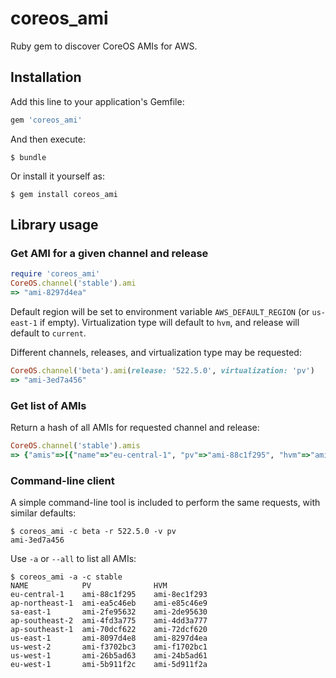 # coreos_ami

Ruby gem to discover CoreOS AMIs for AWS.

## Installation

Add this line to your application's Gemfile:

```ruby
gem 'coreos_ami'
```

And then execute:

```
$ bundle
```

Or install it yourself as:

```
$ gem install coreos_ami
```

## Library usage

### Get AMI for a given channel and release

```ruby
require 'coreos_ami'
CoreOS.channel('stable').ami
=> "ami-8297d4ea"
```

Default region will be set to environment variable
`AWS_DEFAULT_REGION` (or `us-east-1` if empty). Virtualization type
will default to `hvm`, and release will default to `current`.

Different channels, releases, and virtualization type may be
requested:

```ruby
CoreOS.channel('beta').ami(release: '522.5.0', virtualization: 'pv')
=> "ami-3ed7a456"
```

### Get list of AMIs

Return a hash of all AMIs for requested channel and release:

```ruby
CoreOS.channel('stable').amis
=> {"amis"=>[{"name"=>"eu-central-1", "pv"=>"ami-88c1f295", "hvm"=>"ami-8ec1f293"}, {"name"=>"ap-northeast-1", "pv"=>"ami-ea5c46eb", "hvm"=>"ami-e85c46e9"}, {"name"=>"sa-east-1", "pv"=>"ami-2fe95632", "hvm"=>"ami-2de95630"}, {"name"=>"ap-southeast-2", "pv"=>"ami-4fd3a775", "hvm"=>"ami-4dd3a777"}, {"name"=>"ap-southeast-1", "pv"=>"ami-70dcf622", "hvm"=>"ami-72dcf620"}, {"name"=>"us-east-1", "pv"=>"ami-8097d4e8", "hvm"=>"ami-8297d4ea"}, {"name"=>"us-west-2", "pv"=>"ami-f3702bc3", "hvm"=>"ami-f1702bc1"}, {"name"=>"us-west-1", "pv"=>"ami-26b5ad63", "hvm"=>"ami-24b5ad61"}, {"name"=>"eu-west-1", "pv"=>"ami-5b911f2c", "hvm"=>"ami-5d911f2a"}]}
```

### Command-line client

A simple command-line tool is included to perform the same requests,
with similar defaults:

```
$ coreos_ami -c beta -r 522.5.0 -v pv
ami-3ed7a456
```

Use `-a` or `--all` to list all AMIs:

```
$ coreos_ami -a -c stable
NAME            PV              HVM
eu-central-1    ami-88c1f295    ami-8ec1f293
ap-northeast-1  ami-ea5c46eb    ami-e85c46e9
sa-east-1       ami-2fe95632    ami-2de95630
ap-southeast-2  ami-4fd3a775    ami-4dd3a777
ap-southeast-1  ami-70dcf622    ami-72dcf620
us-east-1       ami-8097d4e8    ami-8297d4ea
us-west-2       ami-f3702bc3    ami-f1702bc1
us-west-1       ami-26b5ad63    ami-24b5ad61
eu-west-1       ami-5b911f2c    ami-5d911f2a
```
